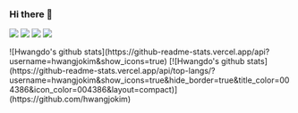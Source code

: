 ### Hi there 👋
<p>
<img src="https://img.shields.io/badge/C Language-A8B9CC?style=flat-square&logo=C&logoColor=black"/>
  <img src="https://img.shields.io/badge/C++-00599C?style=flat-square&logo=C%2B%2B&logoColor=white"/>
<img src="https://img.shields.io/badge/Python-3776AB?style=flat-square&logo=Python&logoColor=white"/>
  <img src="https://img.shields.io/badge/Java-007396?style=flat-square&logo=Java&logoColor=white"/>
</p>
![Hwangdo's github stats](https://github-readme-stats.vercel.app/api?username=hwangjokim&show_icons=true)
[![Hwangdo's github stats](https://github-readme-stats.vercel.app/api/top-langs/?username=hwangjokim&show_icons=true&hide_border=true&title_color=004386&icon_color=004386&layout=compact)](https://github.com/hwangjokim)
<!--
**hwangjokim/hwangjokim** is a ✨ _special_ ✨ repository because its `README.md` (this file) appears on your GitHub profile.

Here are some ideas to get you started:

- 🔭 I’m currently working on ...
- 🌱 I’m currently learning ...
- 👯 I’m looking to collaborate on ...
- 🤔 I’m looking for help with ...
- 💬 Ask me about ...
- 📫 How to reach me: ...
- 😄 Pronouns: ...
- ⚡ Fun fact: ...
-->
